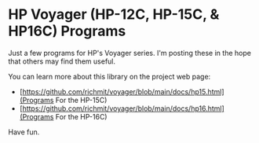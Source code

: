 # HP Voyager (HP-12C, HP-15C, & HP16C) Programs

Just a few programs for HP's Voyager series.  I'm posting these in the hope that others may find them useful.

You can learn more about this library on the project web page:

  - [https://github.com/richmit/voyager/blob/main/docs/hp15.html](Programs For the HP-15C)
  - [https://github.com/richmit/voyager/blob/main/docs/hp16.html](Programs For the HP-16C)


Have fun.
